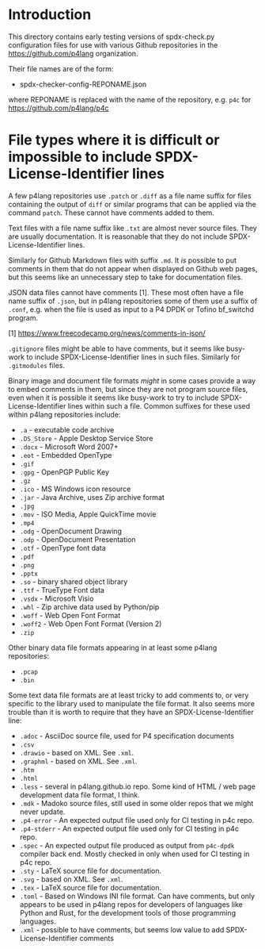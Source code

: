 # Introduction

This directory contains early testing versions of spdx-check.py
configuration files for use with various Github repositories in the
https://github.com/p4lang organization.

Their file names are of the form:

+ spdx-checker-config-REPONAME.json

where REPONAME is replaced with the name of the repository, e.g. `p4c`
for https://github.com/p4lang/p4c


# File types where it is difficult or impossible to include SPDX-License-Identifier lines

A few p4lang repositories use `.patch` or `.diff` as a file name
suffix for files containing the output of `diff` or similar programs
that can be applied via the command `patch`.  These cannot have
comments added to them.

Text files with a file name suffix like `.txt` are almost never source
files.  They are usually documentation.  It is reasonable that they do
not include SPDX-License-Identifier lines.

Similarly for Github Markdown files with suffix `.md`.  It _is_
possible to put comments in them that do not appear when displayed on
Github web pages, but this seems like an unnecessary step to take for
documentation files.

JSON data files cannot have comments [1].  These most often have a
file name suffix of `.json`, but in p4lang repositories some of them
use a suffix of `.conf`, e.g. when the file is used as input to a P4
DPDK or Tofino bf_switchd program.

[1] https://www.freecodecamp.org/news/comments-in-json/

`.gitignore` files might be able to have comments, but it seems like
busy-work to include SPDX-License-Identifier lines in such files.
Similarly for `.gitmodules` files.

Binary image and document file formats _might_ in some cases provide a
way to embed comments in them, but since they are not program source
files, even when it is possible it seems like busy-work to try to
include SPDX-License-Identifier lines within such a file.  Common
suffixes for these used within p4lang repositories include:

+ `.a` - executable code archive
+ `.DS_Store` - Apple Desktop Service Store
+ `.docx` - Microsoft Word 2007+
+ `.eot` - Embedded OpenType
+ `.gif`
+ `.gpg` - OpenPGP Public Key
+ `.gz`
+ `.ico` - MS Windows icon resource
+ `.jar` - Java Archive, uses Zip archive format
+ `.jpg`
+ `.mov` - ISO Media, Apple QuickTime movie
+ `.mp4`
+ `.odg` - OpenDocument Drawing
+ `.odp` - OpenDocument Presentation
+ `.otf` - OpenType font data
+ `.pdf`
+ `.png`
+ `.pptx`
+ `.so` - binary shared object library
+ `.ttf` - TrueType Font data
+ `.vsdx` - Microsoft Visio
+ `.whl` - Zip archive data used by Python/pip
+ `.woff` - Web Open Font Format
+ `.woff2` - Web Open Font Format (Version 2)
+ `.zip`

Other binary data file formats appearing in at least some p4lang
repositories:

+ `.pcap`
+ `.bin`

Some text data file formats are at least tricky to add comments to, or
very specific to the library used to manipulate the file format.  It
also seems more trouble than it is worth to require that they have an
SPDX-License-Identifier line:

+ `.adoc` - AsciiDoc source file, used for P4 specification documents
+ `.csv`
+ `.drawio` - based on XML.  See `.xml`.
+ `.graphml` - based on XML.  See `.xml`.
+ `.htm`
+ `.html`
+ `.less` - several in p4lang.github.io repo.  Some kind of HTML / web
  page development data file format, I think.
+ `.mdk` - Madoko source files, still used in some older repos that we
  might never update.
+ `.p4-error` - An expected output file used only for CI testing in p4c repo.
+ `.p4-stderr` - An expected output file used only for CI testing in p4c repo.
+ `.spec` - An expected output file produced as output from `p4c-dpdk`
  compiler back end.  Mostly checked in only when used for CI testing
  in p4c repo.
+ `.sty` - LaTeX source file for documentation.
+ `.svg` - based on XML.  See `.xml`.
+ `.tex` - LaTeX source file for documentation.
+ `.toml` - Based on Windows INI file format.  Can have comments, but
  only appears to be used in p4lang repos for developers of languages
  like Python and Rust, for the development tools of those programming
  languages.
+ `.xml` - possible to have comments, but seems low value to add
  SPDX-License-Identifier comments
